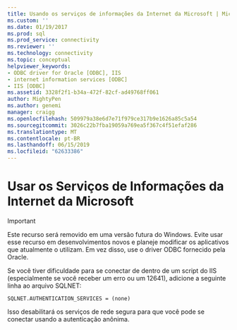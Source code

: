 ```yaml
---
title: Usando os serviços de informações da Internet da Microsoft | Microsoft Docs
ms.custom: ''
ms.date: 01/19/2017
ms.prod: sql
ms.prod_service: connectivity
ms.reviewer: ''
ms.technology: connectivity
ms.topic: conceptual
helpviewer_keywords:
- ODBC driver for Oracle [ODBC], IIS
- internet information services [ODBC]
- IIS [ODBC]
ms.assetid: 3328f2f1-b34a-472f-82cf-ad49768ff061
author: MightyPen
ms.author: genemi
manager: craigg
ms.openlocfilehash: 509979a38e6d7e71f979ce317b9e1626a85c5a54
ms.sourcegitcommit: 3026c22b7fba19059a769ea5f367c4f51efaf286
ms.translationtype: MT
ms.contentlocale: pt-BR
ms.lasthandoff: 06/15/2019
ms.locfileid: "62633386"
---
```

# <a name="using-microsoft-internet-information-services"></a>Usar os Serviços de Informações da Internet da Microsoft
> [!IMPORTANT]  
>  Este recurso será removido em uma versão futura do Windows. Evite usar esse recurso em desenvolvimentos novos e planeje modificar os aplicativos que atualmente o utilizam. Em vez disso, use o driver ODBC fornecido pela Oracle.  
  
 Se você tiver dificuldade para se conectar de dentro de um script do IIS (especialmente se você receber um erro ou um 12641), adicione a seguinte linha ao arquivo SQLNET:  
  
```  
SQLNET.AUTHENTICATION_SERVICES = (none)  
```  
  
 Isso desabilitará os serviços de rede segura para que você pode se conectar usando a autenticação anônima.

